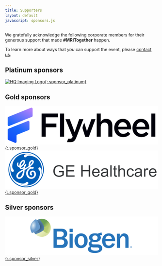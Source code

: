 ```yaml
--- 
title: Supporters
layout: default
javascript: sponsors.js
--- 
```

We gratefully acknowledge the following corporate members for their generous support that made **#MRITogether** happen.

To learn more about ways that _you_ can support the event, please [contact us](mailto:mritogether.workshop+support@gmail.com).
<!-- ## Platform sponsor
[![Clay10 Logo](images/sponsors/clay10.png){:.sponsor_special}](https://clay10.co.uk/)  -->
## Platinum sponsors

[![HQ Imaging Logo](images/sponsors/HQ_Imaging.png){:.sponsor_platinum}](http://hq-imaging.com/)
 
<!-- [![Genentech Logo](images/sponsors/genentech.png){:.sponsor_platinum}](https://www.gene.com/)

[![Gold Standard logo](images/sponsors/goldstandard.png){:.sponsor_platinum}](https://www.goldstandardphantoms.com/) [![Guerbet Logo](images/sponsors/guerbet.jpg){:.sponsor_platinum}](https://www.guerbet.com/)

[![QBio logo](images/sponsors/qbio.svg){:.sponsor_platinum}](https://q.bio/) [![Philips logo](images/sponsors/philips.png){:.sponsor_platinum}](https://philips.com/) 

[![Skope Logo](images/sponsors/skope.png){:.sponsor_platinum}](https://skope.swiss)  -->

## Gold sponsors

<!-- [![Biogen Logo](images/sponsors/biogen.svg){:.sponsor_gold}](https://biogen.com/) [![Bruker Logo](images/sponsors/bruker.svg){:.sponsor_gold}](https://bruker.com/)

[![Calimetrix Logo](images/sponsors/calimetrix.png){:.sponsor_gold}](https://calimetrix.com/) --> 
[![Flywheel Logo](images/sponsors/flywheel.png){:.sponsor_gold}](https://www.flywheel.io/)
[![GE Logo](images/sponsors/ge.png){:.sponsor_gold}](https://www.gehealthcare.com)

## Silver sponsors
[![Biogen Logo](images/sponsors/biogen.png){:.sponsor_silver}](https://biogen.com/)


